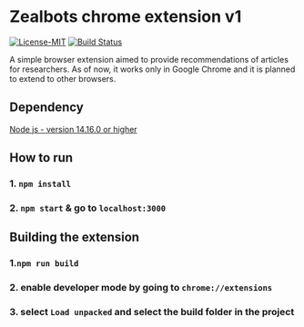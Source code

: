 # Zealbots chrome extension v1

<p>
  <a href="https://github.com/zealbots/chrome-extension/blob/main/LICENSE"><img src="https://img.shields.io/badge/license-MIT-informational" alt="License-MIT"></a>

  <a href="https://github.com/zealbots/chrome-extension/actions/workflows/main.yml">
  <img src="https://github.com/zealbots/chrome-extension/actions/workflows/main.yml/badge.svg" alt="Build Status">
  </a>
</p>

A simple browser extension aimed to provide recommendations of articles for researchers. As of now, it works only in Google Chrome and it is planned to extend to other browsers.

## Dependency

[Node js - version 14.16.0 or higher](https://nodejs.org/en/)

## How to run

### 1. `npm install`

### 2. `npm start` & go to `localhost:3000`

## Building the extension

### 1.`npm run build`

### 2. enable developer mode by going to `chrome://extensions`

### 3. select `Load unpacked` and select the build folder in the project

